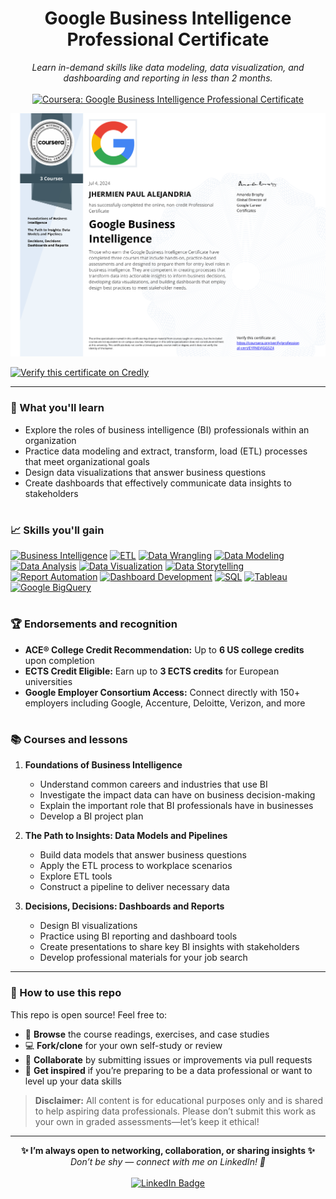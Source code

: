 <h1 align="center">Google Business Intelligence Professional Certificate</h1>

<p align="center">
  <i>Learn in-demand skills like data modeling, data visualization, and dashboarding and reporting in less than 2 months.</i>
  <br><br>
  <a href="https://www.coursera.org/professional-certificates/google-business-intelligence" target="_blank">
    <img src="https://img.shields.io/badge/Coursera-Google%20Business%20Intelligence%20Certificate-0056D2?style=for-the-badge&logo=coursera&logoColor=white" alt="Coursera: Google Business Intelligence Professional Certificate"/>
  </a>
</p>

![Certificate](./Google%20Business%20Intelligence%20Professional%20Certificate.png)

[![Verify this certificate on Credly](https://img.shields.io/badge/Credly-View%20Credential-blue?logo=credly)](https://www.credly.com/users/jhermienpaul/badges)

---

### 📖 What you'll learn

- Explore the roles of business intelligence (BI) professionals within an organization
- Practice data modeling and extract, transform, load (ETL) processes that meet organizational goals
- Design data visualizations that answer business questions
- Create dashboards that effectively communicate data insights to stakeholders

#

### 📈 Skills you'll gain

[![Business Intelligence](https://img.shields.io/badge/Business%20Intelligence%20(BI)-1976d2?style=for-the-badge)](#)
[![ETL](https://img.shields.io/badge/ETL-1e88e5?style=for-the-badge)](#)
[![Data Wrangling](https://img.shields.io/badge/Data%20Wrangling-43a047?style=for-the-badge)](#)
[![Data Modeling](https://img.shields.io/badge/Data%20Modeling-fbc02d?style=for-the-badge)](#)
[![Data Analysis](https://img.shields.io/badge/Data%20Analysis-1976d2?style=for-the-badge)](#)
[![Data Visualization](https://img.shields.io/badge/Data%20Visualization-3949ab?style=for-the-badge)](#)
[![Data Storytelling](https://img.shields.io/badge/Data%20Storytelling-d81b60?style=for-the-badge)](#)
[![Report Automation](https://img.shields.io/badge/Report%20Automation-008080?style=for-the-badge)](#)
[![Dashboard Development](https://img.shields.io/badge/Dashboard%20Development-00897b?style=for-the-badge)](#)
[![SQL](https://img.shields.io/badge/SQL-4479A1?style=for-the-badge&logo=mysql&logoColor=white)](#)
[![Tableau](https://img.shields.io/badge/Tableau-E97627?style=for-the-badge&logo=tableau&logoColor=white)](#)
[![Google BigQuery](https://img.shields.io/badge/BigQuery-4285F4?style=for-the-badge&logo=google-bigquery&logoColor=white)](#)

#

### 🏆 Endorsements and recognition

- **ACE® College Credit Recommendation:** Up to **6 US college credits** upon completion
- **ECTS Credit Eligible:** Earn up to **3 ECTS credits** for European universities
- **Google Employer Consortium Access:** Connect directly with 150+ employers including Google, Accenture, Deloitte, Verizon, and more

#

### 📚 Courses and lessons

1. **Foundations of Business Intelligence**  
   - Understand common careers and industries that use BI
   - Investigate the impact data can have on business decision-making
   - Explain the important role that BI professionals have in businesses
   - Develop a BI project plan 

2. **The Path to Insights: Data Models and Pipelines**  
   - Build data models that answer business questions
   - Apply the ETL process to workplace scenarios
   - Explore ETL tools
   - Construct a pipeline to deliver necessary data

3. **Decisions, Decisions: Dashboards and Reports**  
   - Design BI visualizations
   - Practice using BI reporting and dashboard tools
   - Create presentations to share key BI insights with stakeholders
   - Develop professional materials for your job search

---

### 🚀 How to use this repo

This repo is open source! Feel free to:
- 👀 **Browse** the course readings, exercises, and case studies
- 💻 **Fork/clone** for your own self-study or review
- 🤝 **Collaborate** by submitting issues or improvements via pull requests
- 🌟 **Get inspired** if you’re preparing to be a data professional or want to level up your data skills
> **Disclaimer:**
> All content is for educational purposes only and is shared to help aspiring data professionals. Please don’t submit this work as your own in graded assessments—let’s keep it ethical!

---

<p align="center">
  <b>✨ I’m always open to networking, collaboration, or sharing insights ✨</b><br>
  <i>Don’t be shy — connect with me on LinkedIn! 👋</i><br><br>
  <a href="https://www.linkedin.com/in/jhermienpaul/">
    <img src="https://img.shields.io/badge/LinkedIn-Let's%20Connect!-0077B5?style=for-the-badge&logo=linkedin&logoColor=white" alt="LinkedIn Badge"/>
  </a>
</p>
